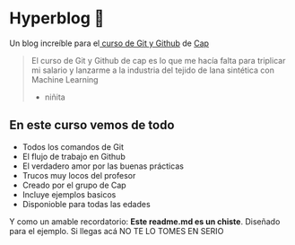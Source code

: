 # Hyperblog 💚
Un blog increíble para el[ curso de Git y Github](https://www.instagram.com/balltze/?hl=es-la " curso de Git y Github") de [Cap](https://www.instagram.com/balltze/?hl=es-la "Cap!")
> El curso de Git y Github de cap es lo que me hacía falta para triplicar mi salario y lanzarme a la industria del tejido de lana sintética con Machine Learning
> - niñita

## En este curso vemos de todo
* Todos los comandos de Git
* El flujo de trabajo en Github
* El verdadero amor por las buenas prácticas
* Trucos muy locos del profesor
* Creado por el grupo de Cap
* Incluye ejemplos basicos
* Disponioble para todas las edades

Y como un amable recordatorio: **Este readme.md es un chiste**.  Diseñado para el ejemplo. Si llegas acá NO TE LO TOMES EN SERIO 